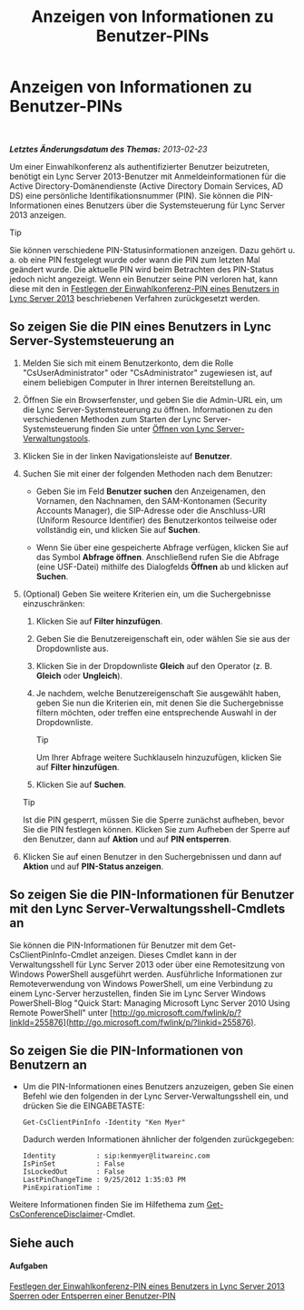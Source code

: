 ﻿---
title: Anzeigen von Informationen zu Benutzer-PINs
TOCTitle: Anzeigen von Informationen zu Benutzer-PINs
ms:assetid: 59e38117-8112-4851-82ac-a746ffa0f89d
ms:mtpsurl: https://technet.microsoft.com/de-de/library/JJ688067(v=OCS.15)
ms:contentKeyID: 49890759
ms.date: 05/19/2016
mtps_version: v=OCS.15
ms.translationtype: HT
---

# Anzeigen von Informationen zu Benutzer-PINs

 

_**Letztes Änderungsdatum des Themas:** 2013-02-23_

Um einer Einwahlkonferenz als authentifizierter Benutzer beizutreten, benötigt ein Lync Server 2013-Benutzer mit Anmeldeinformationen für die Active Directory-Domänendienste (Active Directory Domain Services, AD DS) eine persönliche Identifikationsnummer (PIN). Sie können die PIN-Informationen eines Benutzers über die Systemsteuerung für Lync Server 2013 anzeigen.


> [!TIP]
> Sie können verschiedene PIN-Statusinformationen anzeigen. Dazu gehört u. a. ob eine PIN festgelegt wurde oder wann die PIN zum letzten Mal geändert wurde. Die aktuelle PIN wird beim Betrachten des PIN-Status jedoch nicht angezeigt. Wenn ein Benutzer seine PIN verloren hat, kann diese mit den in <A href="lync-server-2013-set-a-user-s-dial-in-conferencing-pin.md">Festlegen der Einwahlkonferenz-PIN eines Benutzers in Lync Server 2013</A> beschriebenen Verfahren zurückgesetzt werden.



## So zeigen Sie die PIN eines Benutzers in Lync Server-Systemsteuerung an

1.  Melden Sie sich mit einem Benutzerkonto, dem die Rolle "CsUserAdministrator" oder "CsAdministrator" zugewiesen ist, auf einem beliebigen Computer in Ihrer internen Bereitstellung an.

2.  Öffnen Sie ein Browserfenster, und geben Sie die Admin-URL ein, um die Lync Server-Systemsteuerung zu öffnen. Informationen zu den verschiedenen Methoden zum Starten der Lync Server-Systemsteuerung finden Sie unter [Öffnen von Lync Server-Verwaltungstools](lync-server-2013-open-lync-server-administrative-tools.md).

3.  Klicken Sie in der linken Navigationsleiste auf **Benutzer**.

4.  Suchen Sie mit einer der folgenden Methoden nach dem Benutzer:
    
      - Geben Sie im Feld **Benutzer suchen** den Anzeigenamen, den Vornamen, den Nachnamen, den SAM-Kontonamen (Security Accounts Manager), die SIP-Adresse oder die Anschluss-URI (Uniform Resource Identifier) des Benutzerkontos teilweise oder vollständig ein, und klicken Sie auf **Suchen**.
    
      - Wenn Sie über eine gespeicherte Abfrage verfügen, klicken Sie auf das Symbol **Abfrage öffnen**. Anschließend rufen Sie die Abfrage (eine USF-Datei) mithilfe des Dialogfelds **Öffnen** ab und klicken auf **Suchen**.

5.  (Optional) Geben Sie weitere Kriterien ein, um die Suchergebnisse einzuschränken:
    
    1.  Klicken Sie auf **Filter hinzufügen**.
    
    2.  Geben Sie die Benutzereigenschaft ein, oder wählen Sie sie aus der Dropdownliste aus.
    
    3.  Klicken Sie in der Dropdownliste **Gleich** auf den Operator (z. B. **Gleich** oder **Ungleich**).
    
    4.  Je nachdem, welche Benutzereigenschaft Sie ausgewählt haben, geben Sie nun die Kriterien ein, mit denen Sie die Suchergebnisse filtern möchten, oder treffen eine entsprechende Auswahl in der Dropdownliste.
        

        > [!TIP]
        > Um Ihrer Abfrage weitere Suchklauseln hinzuzufügen, klicken Sie auf <STRONG>Filter hinzufügen</STRONG>.

    
    5.  Klicken Sie auf **Suchen**.
    

    > [!TIP]
    > Ist die PIN gesperrt, müssen Sie die Sperre zunächst aufheben, bevor Sie die PIN festlegen können. Klicken Sie zum Aufheben der Sperre auf den Benutzer, dann auf <STRONG>Aktion</STRONG> und auf <STRONG>PIN entsperren</STRONG>.



6.  Klicken Sie auf einen Benutzer in den Suchergebnissen und dann auf **Aktion** und auf **PIN-Status anzeigen**.

## So zeigen Sie die PIN-Informationen für Benutzer mit den Lync Server-Verwaltungsshell-Cmdlets an

Sie können die PIN-Informationen für Benutzer mit dem Get-CsClientPinInfo-Cmdlet anzeigen. Dieses Cmdlet kann in der Verwaltungsshell für Lync Server 2013 oder über eine Remotesitzung von Windows PowerShell ausgeführt werden. Ausführliche Informationen zur Remoteverwendung von Windows PowerShell, um eine Verbindung zu einem Lync-Server herzustellen, finden Sie im Lync Server Windows PowerShell-Blog "Quick Start: Managing Microsoft Lync Server 2010 Using Remote PowerShell" unter [http://go.microsoft.com/fwlink/p/?linkId=255876](http://go.microsoft.com/fwlink/p/?linkid=255876).

## So zeigen Sie die PIN-Informationen von Benutzern an

  - Um die PIN-Informationen eines Benutzers anzuzeigen, geben Sie einen Befehl wie den folgenden in der Lync Server-Verwaltungsshell ein, und drücken Sie die EINGABETASTE:
    
        Get-CsClientPinInfo -Identity "Ken Myer"
    
    Dadurch werden Informationen ähnlicher der folgenden zurückgegeben:
    
        Identity          : sip:kenmyer@litwareinc.com
        IsPinSet          : False
        IsLockedOut       : False
        LastPinChangeTime : 9/25/2012 1:35:03 PM
        PinExpirationTime :

Weitere Informationen finden Sie im Hilfethema zum [Get-CsConferenceDisclaimer](get-csconferencedisclaimer.md)-Cmdlet.

## Siehe auch

#### Aufgaben

[Festlegen der Einwahlkonferenz-PIN eines Benutzers in Lync Server 2013](lync-server-2013-set-a-user-s-dial-in-conferencing-pin.md)  
[Sperren oder Entsperren einer Benutzer-PIN](lync-server-2013-lock-or-unlock-a-user-pin.md)

